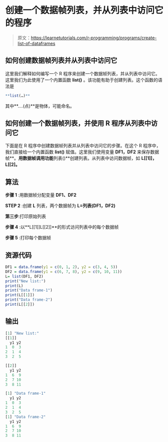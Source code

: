 # 创建一个数据帧列表，并从列表中访问它的程序

> 原文：<https://learnetutorials.com/r-programming/programs/create-list-of-dataframes>

## 如何创建数据帧列表并从列表中访问它

这里我们解释如何编写一个 R 程序来创建一个数据帧列表，并从列表中访问它。这里我们为此使用了一个内置函数 **list()** 。该功能有助于创建列表。这个函数的语法是

```r
**list(…)** 

```

其中**....(点)**是物体，可能命名。

## 如何创建一个数据帧列表，并使用 R 程序从列表中访问它

下面是在 R 程序中创建数据帧列表并从列表中访问它的步骤。在这个 R 程序中，我们直接给一个内置函数 **list()** 赋值。这里我们使用变量 **DF1，DF2** 来保存数据帧**。**用数据帧调用功能**列表()**创建列表。从列表中访问数据帧，如 **L[[1]]，L[[2]。**

## 算法

**步骤 1** :用数据帧分配变量 **DF1、DF2**

**STEP 2** :创建 **L** 列表，两个数据帧为 **L=列表(DF1，DF2)**

**第三步**:打印原始列表

**步骤 4** :以**L[[1]]L[[2]]**的形式访问列表中的每个数据帧

**步骤 5** :打印每个数据帧

## 资源代码

```r
DF1 = data.frame(y1 = c(0, 1, 2), y2 = c(3, 4, 5))
DF2 = data.frame(y1 = c(6, 7, 8), y2 = c(9, 10, 11))
L= list(DF1, DF2)
print("New list:")
print(L)
print("Data frame-1")
print(L[[1]])
print("Data frame-2")
print(L[[2]])

```

## 输出

```r
[1] "New list:"
[[1]]
  y1 y2
1  0  3
2  1  4
3  2  5

[[2]]
  y1 y2
1  6  9
2  7 10
3  8 11

[1] "Data frame-1"
  y1 y2
1  0  3
2  1  4
3  2  5
[1] "Data frame-2"
  y1 y2
1  6  9
2  7 10
3  8 11 
```